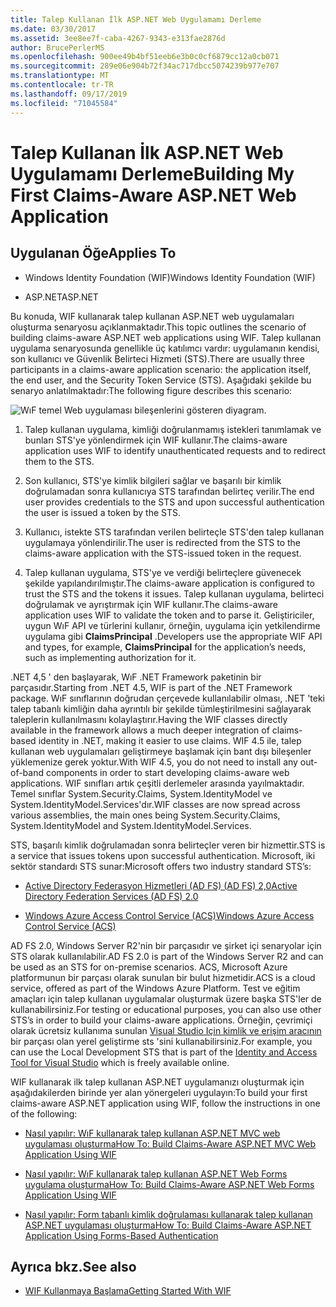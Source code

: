 ```yaml
---
title: Talep Kullanan İlk ASP.NET Web Uygulamamı Derleme
ms.date: 03/30/2017
ms.assetid: 3ee8ee7f-caba-4267-9343-e313fae2876d
author: BrucePerlerMS
ms.openlocfilehash: 900ee49b4bf51eeb6e3b0c0cf6879cc12a0cb071
ms.sourcegitcommit: 289e06e904b72f34ac717dbcc5074239b977e707
ms.translationtype: MT
ms.contentlocale: tr-TR
ms.lasthandoff: 09/17/2019
ms.locfileid: "71045584"
---
```

# <a name="building-my-first-claims-aware-aspnet-web-application"></a><span data-ttu-id="5614f-102">Talep Kullanan İlk ASP.NET Web Uygulamamı Derleme</span><span class="sxs-lookup"><span data-stu-id="5614f-102">Building My First Claims-Aware ASP.NET Web Application</span></span>
## <a name="applies-to"></a><span data-ttu-id="5614f-103">Uygulanan Öğe</span><span class="sxs-lookup"><span data-stu-id="5614f-103">Applies To</span></span>  
  
- <span data-ttu-id="5614f-104">Windows Identity Foundation (WIF)</span><span class="sxs-lookup"><span data-stu-id="5614f-104">Windows Identity Foundation (WIF)</span></span>  
  
- <span data-ttu-id="5614f-105">ASP.NET</span><span class="sxs-lookup"><span data-stu-id="5614f-105">ASP.NET</span></span>  
  
 <span data-ttu-id="5614f-106">Bu konuda, WIF kullanarak talep kullanan ASP.NET web uygulamaları oluşturma senaryosu açıklanmaktadır.</span><span class="sxs-lookup"><span data-stu-id="5614f-106">This topic outlines the scenario of building claims-aware ASP.NET web applications using WIF.</span></span> <span data-ttu-id="5614f-107">Talep kullanan uygulama senaryosunda genellikle üç katılımcı vardır: uygulamanın kendisi, son kullanıcı ve Güvenlik Belirteci Hizmeti (STS).</span><span class="sxs-lookup"><span data-stu-id="5614f-107">There are usually three participants in a claims-aware application scenario: the application itself, the end user, and the Security Token Service (STS).</span></span> <span data-ttu-id="5614f-108">Aşağıdaki şekilde bu senaryo anlatılmaktadır:</span><span class="sxs-lookup"><span data-stu-id="5614f-108">The following figure describes this scenario:</span></span>  
  
 ![WıF temel Web uygulaması bileşenlerini gösteren diyagram.](./media/building-my-first-claims-aware-aspnet-web-app/windows-identity-foundation-basic-web-application.gif)  
  
1. <span data-ttu-id="5614f-110">Talep kullanan uygulama, kimliği doğrulanmamış istekleri tanımlamak ve bunları STS'ye yönlendirmek için WIF kullanır.</span><span class="sxs-lookup"><span data-stu-id="5614f-110">The claims-aware application uses WIF to identify unauthenticated requests and to redirect them to the STS.</span></span>  
  
2. <span data-ttu-id="5614f-111">Son kullanıcı, STS'ye kimlik bilgileri sağlar ve başarılı bir kimlik doğrulamadan sonra kullanıcıya STS tarafından belirteç verilir.</span><span class="sxs-lookup"><span data-stu-id="5614f-111">The end user provides credentials to the STS and upon successful authentication the user is issued a token by the STS.</span></span>  
  
3. <span data-ttu-id="5614f-112">Kullanıcı, istekte STS tarafından verilen belirteçle STS'den talep kullanan uygulamaya yönlendirilir.</span><span class="sxs-lookup"><span data-stu-id="5614f-112">The user is redirected from the STS to the claims-aware application with the STS-issued token in the request.</span></span>  
  
4. <span data-ttu-id="5614f-113">Talep kullanan uygulama, STS'ye ve verdiği belirteçlere güvenecek şekilde yapılandırılmıştır.</span><span class="sxs-lookup"><span data-stu-id="5614f-113">The claims-aware application is configured to trust the STS and the tokens it issues.</span></span> <span data-ttu-id="5614f-114">Talep kullanan uygulama, belirteci doğrulamak ve ayrıştırmak için WIF kullanır.</span><span class="sxs-lookup"><span data-stu-id="5614f-114">The claims-aware application uses WIF to validate the token and to parse it.</span></span> <span data-ttu-id="5614f-115">Geliştiriciler, uygun WıF API ve türlerini kullanır, örneğin, uygulama için yetkilendirme uygulama gibi **ClaimsPrincipal** .</span><span class="sxs-lookup"><span data-stu-id="5614f-115">Developers use the appropriate WIF API and types, for example, **ClaimsPrincipal** for the application’s needs, such as implementing authorization for it.</span></span>  
  
 <span data-ttu-id="5614f-116">.NET 4,5 ' den başlayarak, WıF .NET Framework paketinin bir parçasıdır.</span><span class="sxs-lookup"><span data-stu-id="5614f-116">Starting from .NET 4.5, WIF is part of the .NET Framework package.</span></span> <span data-ttu-id="5614f-117">WıF sınıflarının doğrudan çerçevede kullanılabilir olması, .NET 'teki talep tabanlı kimliğin daha ayrıntılı bir şekilde tümleştirilmesini sağlayarak taleplerin kullanılmasını kolaylaştırır.</span><span class="sxs-lookup"><span data-stu-id="5614f-117">Having the WIF classes directly available in the framework allows a much deeper integration of claims-based identity in .NET, making it easier to use claims.</span></span> <span data-ttu-id="5614f-118">WIF 4.5 ile, talep kullanan web uygulamaları geliştirmeye başlamak için bant dışı bileşenler yüklemenize gerek yoktur.</span><span class="sxs-lookup"><span data-stu-id="5614f-118">With WIF 4.5, you do not need to install any out-of-band components in order to start developing claims-aware web applications.</span></span> <span data-ttu-id="5614f-119">WIF sınıfları artık çeşitli derlemeler arasında yayılmaktadır. Temel sınıflar System.Security.Claims, System.IdentityModel ve System.IdentityModel.Services'dır.</span><span class="sxs-lookup"><span data-stu-id="5614f-119">WIF classes are now spread across various assemblies, the main ones being System.Security.Claims, System.IdentityModel and System.IdentityModel.Services.</span></span>  
  
 <span data-ttu-id="5614f-120">STS, başarılı kimlik doğrulamadan sonra belirteçler veren bir hizmettir.</span><span class="sxs-lookup"><span data-stu-id="5614f-120">STS is a service that issues tokens upon successful authentication.</span></span> <span data-ttu-id="5614f-121">Microsoft, iki sektör standardı STS sunar:</span><span class="sxs-lookup"><span data-stu-id="5614f-121">Microsoft offers two industry standard STS’s:</span></span>  
  
- [<span data-ttu-id="5614f-122">Active Directory Federasyon Hizmetleri (AD FS) (AD FS) 2,0</span><span class="sxs-lookup"><span data-stu-id="5614f-122">Active Directory Federation Services (AD FS) 2.0</span></span>](https://go.microsoft.com/fwlink/?LinkID=247516)
  
- [<span data-ttu-id="5614f-123">Windows Azure Access Control Service (ACS)</span><span class="sxs-lookup"><span data-stu-id="5614f-123">Windows Azure Access Control Service (ACS)</span></span>](https://go.microsoft.com/fwlink/?LinkID=247517)
  
 <span data-ttu-id="5614f-124">AD FS 2.0, Windows Server R2'nin bir parçasıdır ve şirket içi senaryolar için STS olarak kullanılabilir.</span><span class="sxs-lookup"><span data-stu-id="5614f-124">AD FS 2.0 is part of the Windows Server R2 and can be used as an STS for on-premise scenarios.</span></span> <span data-ttu-id="5614f-125">ACS, Microsoft Azure platformunun bir parçası olarak sunulan bir bulut hizmetidir.</span><span class="sxs-lookup"><span data-stu-id="5614f-125">ACS is a cloud service, offered as part of the Windows Azure Platform.</span></span> <span data-ttu-id="5614f-126">Test ve eğitim amaçları için talep kullanan uygulamalar oluşturmak üzere başka STS'ler de kullanabilirsiniz.</span><span class="sxs-lookup"><span data-stu-id="5614f-126">For testing or educational purposes, you can also use other STS’s in order to build your claims-aware applications.</span></span> <span data-ttu-id="5614f-127">Örneğin, çevrimiçi olarak ücretsiz kullanıma sunulan [Visual Studio Için kimlik ve erişim aracının](https://go.microsoft.com/fwlink/?LinkID=245849) bir parçası olan yerel geliştirme sts 'sini kullanabilirsiniz.</span><span class="sxs-lookup"><span data-stu-id="5614f-127">For example, you can use the Local Development STS that is part of the [Identity and Access Tool for Visual Studio](https://go.microsoft.com/fwlink/?LinkID=245849) which is freely available online.</span></span>  
  
 <span data-ttu-id="5614f-128">WIF kullanarak ilk talep kullanan ASP.NET uygulamanızı oluşturmak için aşağıdakilerden birinde yer alan yönergeleri uygulayın:</span><span class="sxs-lookup"><span data-stu-id="5614f-128">To build your first claims-aware ASP.NET application using WIF, follow the instructions in one of the following:</span></span>  
  
- [<span data-ttu-id="5614f-129">Nasıl yapılır: WıF kullanarak talep kullanan ASP.NET MVC web uygulaması oluşturma</span><span class="sxs-lookup"><span data-stu-id="5614f-129">How To: Build Claims-Aware ASP.NET MVC Web Application Using WIF</span></span>](how-to-build-claims-aware-aspnet-mvc-web-app-using-wif.md)  
  
- [<span data-ttu-id="5614f-130">Nasıl yapılır: WıF kullanarak talep kullanan ASP.NET Web Forms uygulama oluşturma</span><span class="sxs-lookup"><span data-stu-id="5614f-130">How To: Build Claims-Aware ASP.NET Web Forms Application Using WIF</span></span>](how-to-build-claims-aware-aspnet-web-forms-app-using-wif.md)  
  
- [<span data-ttu-id="5614f-131">Nasıl yapılır: Form tabanlı kimlik doğrulaması kullanarak talep kullanan ASP.NET uygulaması oluşturma</span><span class="sxs-lookup"><span data-stu-id="5614f-131">How To: Build Claims-Aware ASP.NET Application Using Forms-Based Authentication</span></span>](claims-aware-aspnet-app-forms-authentication.md)  
  
## <a name="see-also"></a><span data-ttu-id="5614f-132">Ayrıca bkz.</span><span class="sxs-lookup"><span data-stu-id="5614f-132">See also</span></span>

- [<span data-ttu-id="5614f-133">WIF Kullanmaya Başlama</span><span class="sxs-lookup"><span data-stu-id="5614f-133">Getting Started With WIF</span></span>](getting-started-with-wif.md)

